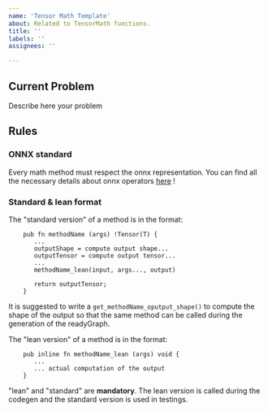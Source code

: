 ```yaml
---
name: 'Tensor Math Template'
about: Related to TensorMath functions.
title: ''
labels: ''
assignees: ''

---
```


## Current Problem
Describe here your problem

## Rules
### ONNX standard
Every math method must respect the onnx representation.
You can find all the necessary details about onnx operators [here](https://onnx.ai/onnx/operators/index.html) !  

### Standard & lean format

The "standard version" of a method is in the format:

```  
    pub fn methodName (args) !Tensor(T) {
       ...
       outputShape = compute output shape...
       outputTensor = compute output tensor...
       ...
       methodName_lean(input, args..., output)

       return outputTensor;
    }
```

It is suggested to write a `get_methodName_oputput_shape()` to compute the shape of the output so that the same method can be called during the generation of the readyGraph.

The "lean version" of a method is in the format:

```  
    pub inline fn methodName_lean (args) void {
       ...
       ... actual computation of the output
    }
```

"lean" and "standard" are **mandatory**.
The lean version is called during the codegen and the standard version is used in testings.
